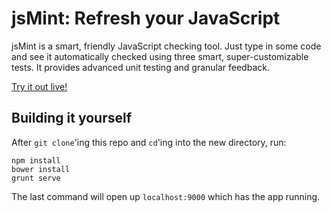 # jsMint: Refresh your JavaScript

jsMint is a smart, friendly JavaScript checking tool. Just type in some code and see it automatically checked using three smart, super-customizable tests. It provides advanced unit testing and granular feedback. 

[Try it out live!](http://jsmint.herokuapp.com)

## Building it yourself

After `git clone`'ing this repo and `cd`'ing into the new directory, run:

```
npm install
bower install
grunt serve
```

The last command will open up `localhost:9000` which has the app running.
